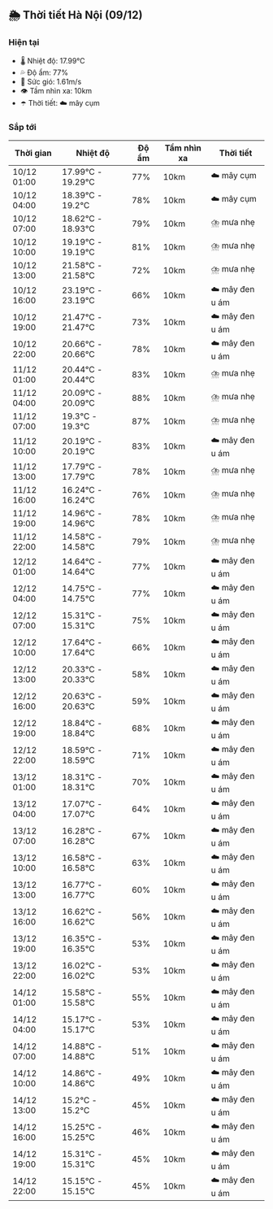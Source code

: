 ## 🌦️ Thời tiết Hà Nội (09/12)

### Hiện tại

- 🌡️ Nhiệt độ: 17.99℃
- 💦 Độ ẩm: 77%
- 💨 Sức gió: 1.61m/s
- 👁️ Tầm nhìn xa: 10km
- ☂️ Thời tiết: ☁️ mây cụm

### Sắp tới

| Thời gian | Nhiệt độ | Độ ẩm | Tầm nhìn xa | Thời tiết |
| --- | --- | --- | --- | --- |
| 10/12 01:00 | 17.99℃ - 19.29℃ | 77% | 10km | ☁️ mây cụm |
| 10/12 04:00 | 18.39℃ - 19.2℃ | 78% | 10km | ☁️ mây cụm |
| 10/12 07:00 | 18.62℃ - 18.93℃ | 79% | 10km | ⛈️ mưa nhẹ |
| 10/12 10:00 | 19.19℃ - 19.19℃ | 81% | 10km | ⛈️ mưa nhẹ |
| 10/12 13:00 | 21.58℃ - 21.58℃ | 72% | 10km | ⛈️ mưa nhẹ |
| 10/12 16:00 | 23.19℃ - 23.19℃ | 66% | 10km | ☁️ mây đen u ám |
| 10/12 19:00 | 21.47℃ - 21.47℃ | 73% | 10km | ☁️ mây đen u ám |
| 10/12 22:00 | 20.66℃ - 20.66℃ | 78% | 10km | ☁️ mây đen u ám |
| 11/12 01:00 | 20.44℃ - 20.44℃ | 83% | 10km | ⛈️ mưa nhẹ |
| 11/12 04:00 | 20.09℃ - 20.09℃ | 88% | 10km | ⛈️ mưa nhẹ |
| 11/12 07:00 | 19.3℃ - 19.3℃ | 87% | 10km | ⛈️ mưa nhẹ |
| 11/12 10:00 | 20.19℃ - 20.19℃ | 83% | 10km | ☁️ mây đen u ám |
| 11/12 13:00 | 17.79℃ - 17.79℃ | 78% | 10km | ⛈️ mưa nhẹ |
| 11/12 16:00 | 16.24℃ - 16.24℃ | 76% | 10km | ⛈️ mưa nhẹ |
| 11/12 19:00 | 14.96℃ - 14.96℃ | 78% | 10km | ⛈️ mưa nhẹ |
| 11/12 22:00 | 14.58℃ - 14.58℃ | 79% | 10km | ⛈️ mưa nhẹ |
| 12/12 01:00 | 14.64℃ - 14.64℃ | 77% | 10km | ☁️ mây đen u ám |
| 12/12 04:00 | 14.75℃ - 14.75℃ | 77% | 10km | ☁️ mây đen u ám |
| 12/12 07:00 | 15.31℃ - 15.31℃ | 75% | 10km | ☁️ mây đen u ám |
| 12/12 10:00 | 17.64℃ - 17.64℃ | 66% | 10km | ☁️ mây đen u ám |
| 12/12 13:00 | 20.33℃ - 20.33℃ | 58% | 10km | ☁️ mây đen u ám |
| 12/12 16:00 | 20.63℃ - 20.63℃ | 59% | 10km | ☁️ mây đen u ám |
| 12/12 19:00 | 18.84℃ - 18.84℃ | 68% | 10km | ☁️ mây đen u ám |
| 12/12 22:00 | 18.59℃ - 18.59℃ | 71% | 10km | ☁️ mây đen u ám |
| 13/12 01:00 | 18.31℃ - 18.31℃ | 70% | 10km | ☁️ mây đen u ám |
| 13/12 04:00 | 17.07℃ - 17.07℃ | 64% | 10km | ☁️ mây đen u ám |
| 13/12 07:00 | 16.28℃ - 16.28℃ | 67% | 10km | ☁️ mây đen u ám |
| 13/12 10:00 | 16.58℃ - 16.58℃ | 63% | 10km | ☁️ mây đen u ám |
| 13/12 13:00 | 16.77℃ - 16.77℃ | 60% | 10km | ☁️ mây đen u ám |
| 13/12 16:00 | 16.62℃ - 16.62℃ | 56% | 10km | ☁️ mây đen u ám |
| 13/12 19:00 | 16.35℃ - 16.35℃ | 53% | 10km | ☁️ mây đen u ám |
| 13/12 22:00 | 16.02℃ - 16.02℃ | 53% | 10km | ☁️ mây đen u ám |
| 14/12 01:00 | 15.58℃ - 15.58℃ | 55% | 10km | ☁️ mây đen u ám |
| 14/12 04:00 | 15.17℃ - 15.17℃ | 53% | 10km | ☁️ mây đen u ám |
| 14/12 07:00 | 14.88℃ - 14.88℃ | 51% | 10km | ☁️ mây đen u ám |
| 14/12 10:00 | 14.86℃ - 14.86℃ | 49% | 10km | ☁️ mây đen u ám |
| 14/12 13:00 | 15.2℃ - 15.2℃ | 45% | 10km | ☁️ mây đen u ám |
| 14/12 16:00 | 15.25℃ - 15.25℃ | 46% | 10km | ☁️ mây đen u ám |
| 14/12 19:00 | 15.31℃ - 15.31℃ | 45% | 10km | ☁️ mây đen u ám |
| 14/12 22:00 | 15.15℃ - 15.15℃ | 45% | 10km | ☁️ mây đen u ám |
